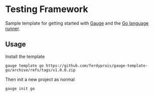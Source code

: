 # Testing Framework

Sample template for getting started with [Gauge](https://github.com/getgauge/gauge)
and the [Go language runner](https://github.com/getgauge-contrib/gauge-go).

## Usage

Install the template

```shell
gauge template go https://github.com/ferdypruis/gauge-template-go/archive/refs/tags/v1.0.0.zip
```

Then init a new project as normal

```shell
gauge init go
```
